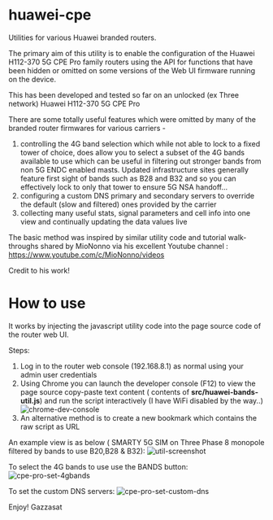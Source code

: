 # huawei-cpe
Utilities for various Huawei branded routers. 

The primary aim of this utility is to enable the configuration of the Huawei H112-370 5G CPE Pro family routers using the API for functions that have been hidden or omitted on some versions of the Web UI firmware running on the device.

This has been developed and tested so far on an unlocked (ex Three network) Huawei H112-370 5G CPE Pro 

There are some totally useful features which were omitted by many of the branded router firmwares for various carriers - 
1) controlling the 4G band selection which while not able to lock to a fixed tower of choice, does allow you to select a subset of the 4G bands available to use which can be useful in filtering out stronger bands from non 5G ENDC enabled masts. Updated infrastructure sites generally feature first sight of bands such as B28 and B32 and so you can effectively lock to only that tower to ensure 5G NSA handoff...
2) configuring a custom DNS primary and secondary servers to override the default (slow and filtered) ones provided by the carrier
3) collecting many useful stats, signal parameters and cell info into one view and continually updating the data values live

The basic method was inspired by similar utility code and tutorial walk-throughs shared by MioNonno via his excellent Youtube channel : https://www.youtube.com/c/MioNonno/videos

Credit to his work!

**How to use**
==========
It works by injecting the javascript utility code into the page source code of the router web UI.

Steps:
1) Log in to the router web console (192.168.8.1) as normal using your admin user credentials
2) Using Chrome you can launch the developer console (F12) to view the page source copy-paste text content ( contents of **src/huawei-bands-util.js**) and run the script interactively (I have WiFi disabled by the way..)
![chrome-dev-console](https://user-images.githubusercontent.com/104030357/164085212-4d6afb31-a56f-4af4-b0b4-05fc0223f31c.png)
3) An alternative method is to create a new bookmark which contains the raw script as URL

An example view is as below ( SMARTY 5G SIM on Three Phase 8 monopole filtered by bands to use B20,B28 & B32):
![util-screenshot](https://user-images.githubusercontent.com/104030357/164083686-494e6751-1462-422d-9b0f-6003775c0b58.png)

To select the 4G bands to use use the BANDS button:
![cpe-pro-set-4gbands](https://user-images.githubusercontent.com/104030357/164086773-98bb24bc-9699-4068-b667-c4d7b48e1810.png)

To set the custom DNS servers:
![cpe-pro-set-custom-dns](https://user-images.githubusercontent.com/104030357/164087710-40f825af-ecb4-4595-8225-e0436e2467ac.png)

Enjoy!
Gazzasat
